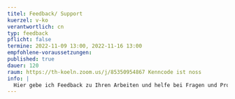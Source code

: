```yaml
---
titel: Feedback/ Support
kuerzel: v-ko
verantwortlich: cn
typ: feedback
pflicht: false
termine: 2022-11-09 13:00, 2022-11-16 13:00
empfohlene-voraussetzungen:
published: true
dauer: 120
raum: https://th-koeln.zoom.us/j/85350954867 Kenncode ist noss
info: |
  Hier gebe ich Feedback zu Ihren Arbeiten und helfe bei Fragen und Problemen, soweit ich es kann ;)
---
```

